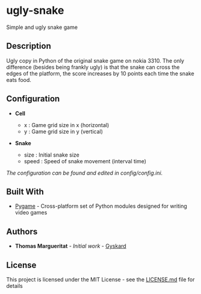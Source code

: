 # ugly-snake
Simple and ugly snake game

## Description

Ugly copy in Python of the original snake game on nokia 3310. The only difference (besides being frankly ugly) is that the snake can cross the edges of the platform, the score increases by 10 points each time the snake eats food.

## Configuration

* __Cell__  
  * x : Game grid size in x (horizontal)  
  * y : Game grid size in y (vertical) 

* __Snake__  
  * size : Initial snake size  
  * speed : Speed of snake movement (interval time)  

*The configuration can be found and edited in config/config.ini.*

## Built With

* [Pygame](https://github.com/pygame/pygame/) - Cross-platform set of Python modules designed for writing video games

## Authors

* **Thomas Margueritat** - *Initial work* - [Gyskard](https://github.com/Gyskard)

## License

This project is licensed under the MIT License - see the [LICENSE.md](LICENSE.md) file for details
